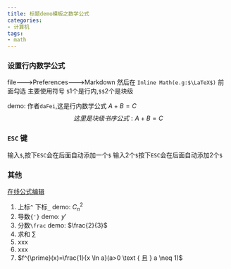 ```yaml
---
title: 标题demo模板之数学公式
categories: 
- 计算机
tags:
- math
---
```


### 设置行内数学公式

file--->Preferences--->Markdown 然后在 `Inline Math(e.g:$\LaTeX$)` 前面勾选
主要使用符号 `$`1个是行内,`$$`2个是块级

demo:
作者`daFei`,这是行内数学公式  $A+B=C$
$$
这里是块级书序公式:  A+B=C
$$

### `ESC` 键

输入`$`,按下`ESC`会在后面自动添加一个`$`
输入2个`$`按下`ESC`会在后面自动添加2个`$`

### 其他

 [在线公式编辑](https://latex.codecogs.com/eqneditor/editor.php)

1. 上标`^`  下标`_`    demo:   $C_n^2$
2. 导数`{'}`   demo:   $y{'}$ 
3. 分数`\frac`  demo:  $\frac{2}{3}$
4. 求和  $\sum$
5. xxx
6. xxx
7. $f^{\prime}(x)=\frac{1}{x \ln a}(a>0 \text { 且 } a \neq 1)$




